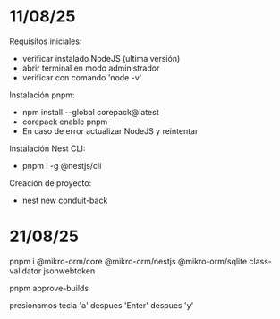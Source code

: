 # 11/08/25

Requisitos iniciales:
- verificar instalado NodeJS (ultima versión)
- abrir terminal en modo administrador
- verificar con comando 'node -v'

Instalación pnpm:
- npm install --global corepack@latest
- corepack enable pnpm
- En caso de error actualizar NodeJS y reintentar

Instalación Nest CLI:
- pnpm i -g @nestjs/cli

Creación de proyecto:
- nest new conduit-back

# 21/08/25

pnpm i @mikro-orm/core @mikro-orm/nestjs @mikro-orm/sqlite class-validator jsonwebtoken

pnpm approve-builds

  presionamos tecla 'a' despues 'Enter' despues 'y'